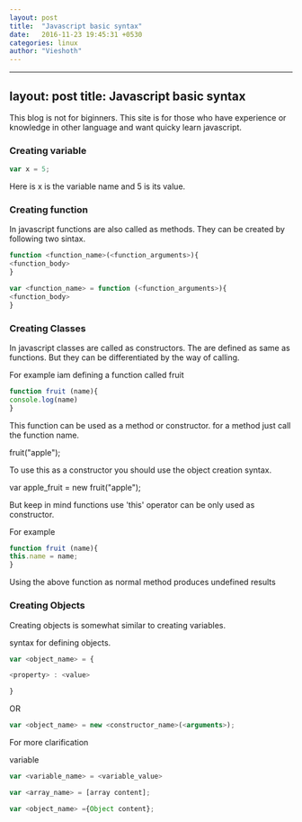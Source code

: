 ```yaml
---
layout: post
title:  "Javascript basic syntax"
date:   2016-11-23 19:45:31 +0530
categories: linux
author: "Vieshoth"
---
```


---
layout: post
title: Javascript basic syntax
---

This blog is not for biginners. This site is for those who have experience or knowledge in other language and want quicky learn javascript.

### Creating variable

```javascript
var x = 5;
```

Here is x is the variable name and 5 is its value.

### Creating function

In javascript functions are also called as methods. They can be created by following two sintax.

```javascript
function <function_name>(<function_arguments>){
<function_body>
}
```
```javascript
var <function_name> = function (<function_arguments>){
<function_body>
}
```

### Creating Classes

In javascript classes are called as constructors. The are defined as same as functions. But they can be differentiated by  the way of calling.

For example iam defining a function called fruit

```javascript
function fruit (name){
console.log(name)
}
```

This function can be used as a method or constructor. for a method just call the function name.

fruit("apple");

To use this as a constructor you should use the object creation syntax.

var apple_fruit = new fruit("apple");

But keep in mind functions use 'this' operator can be only used as constructor.

For example
```javascript
function fruit (name){
this.name = name;
}
```

Using the above function as normal method produces undefined results

### Creating Objects

Creating objects is somewhat similar to creating variables.

syntax for defining objects.

```javascript
var <object_name> = {

<property> : <value>

}
```
OR
```javascript
var <object_name> = new <constructor_name>(<arguments>);
```
For more clarification

variable
```javascript
var <variable_name> = <variable_value>

var <array_name> = [array content];

var <object_name> ={Object content};
```
